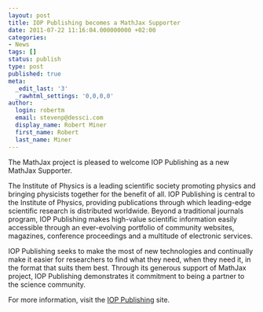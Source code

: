 ```yaml
---
layout: post
title: IOP Publishing becomes a MathJax Supporter
date: 2011-07-22 11:16:04.000000000 +02:00
categories:
- News
tags: []
status: publish
type: post
published: true
meta:
  _edit_last: '3'
  _rawhtml_settings: '0,0,0,0'
author:
  login: robertm
  email: stevenp@dessci.com
  display_name: Robert Miner
  first_name: Robert
  last_name: Miner
---
```


The MathJax project is pleased to welcome IOP Publishing as a new MathJax Supporter.

The Institute of Physics is a leading scientific society promoting physics and bringing physicists together for the benefit of all. IOP Publishing is central to the Institute of Physics, providing publications through which leading-edge scientific research is distributed worldwide. Beyond a traditional journals program, IOP Publishing makes high-value scientific information easily accessible through an ever-evolving portfolio of community websites, magazines, conference proceedings and a multitude of electronic services.

IOP Publishing seeks to make the most of new technologies and continually make it easier for researchers to find what they need, when they need it, in the format that suits them best. Through its generous support of MathJax project, IOP Publishing demonstrates it commitment to being a partner to the science community.  

For more information, visit the [IOP Publishing](http://publishing.iop.org/) site.